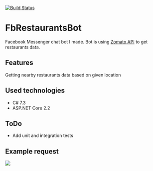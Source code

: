 [![Build Status](https://dev.azure.com/ilikedzimi/FbRestaurantsBot/_apis/build/status/szymenn.FbRestaurantsBot?branchName=master)](https://dev.azure.com/ilikedzimi/FbRestaurantsBot/_build/latest?definitionId=8&branchName=master)
# FbRestaurantsBot
Facebook Messenger chat bot I made. Bot is using [Zomato API](https://developers.zomato.com/api) to get restaurants data.
## Features
Getting nearby restaurants data based on given location
## Used technologies
- C# 7.3
- ASP.NET Core 2.2
## ToDo
- Add unit and integration tests
## Example request
<img src="https://github.com/szymenn/FbRestaurantsBot/blob/master/screenshots/FacebookMessengerBot.jpg" />

